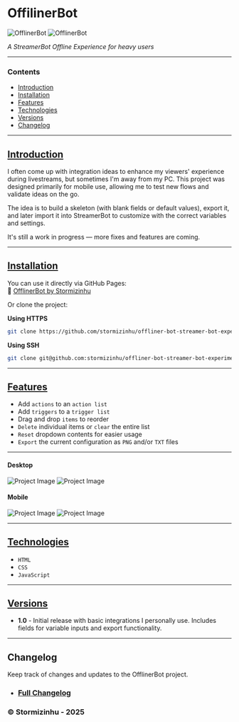 # OffilinerBot
![OfflinerBot](https://raw.githubusercontent.com/stormizinhu/offliner-bot-streamer-bot-experiment/refs/heads/master/img/offlinerbot-logo.png)
![OfflinerBot](https://raw.githubusercontent.com/stormizinhu/offliner-bot-streamer-bot-experiment/refs/heads/master/img/offlinerbot-logo.png)

_A StreamerBot Offline Experience for heavy users_

---

### Contents
- [Introduction](#introduction)
- [Installation](#installation)
- [Features](#features)
- [Technologies](#technologies)
- [Versions](#versions)
- [Changelog](#versions)

---
## [Introduction](#contents)
I often come up with integration ideas to enhance my viewers' experience during livestreams, but sometimes I'm away from my PC. This project was designed primarily for mobile use, allowing me to test new flows and validate ideas on the go.

The idea is to build a skeleton (with blank fields or default values), export it, and later import it into StreamerBot to customize with the correct variables and settings.

It's still a work in progress — more fixes and features are coming.

---

## [Installation](#contents)
You can use it directly via GitHub Pages:  
🔗 [OfflinerBot by Stormizinhu](https://stormizinhu.github.io/offliner-bot-streamer-bot-experiment/)

Or clone the project:

**Using HTTPS**
```bash
git clone https://github.com/stormizinhu/offliner-bot-streamer-bot-experiment.git
```

**Using SSH**
```bash
git clone git@github.com:stormizinhu/offliner-bot-streamer-bot-experiment.git
```

---

## [Features](#contents)
- Add `actions` to an `action list`
- Add `triggers` to a `trigger list`
- Drag and drop `items` to reorder
- `Delete` individual items or `clear` the entire list
- `Reset` dropdown contents for easier usage
- `Export` the current configuration as `PNG` and/or `TXT` files

---

#### Desktop
![Project Image](https://raw.githubusercontent.com/stormizinhu/offliner-bot-streamer-bot-experiment/refs/heads/master/img/offlinerbot-desktop.png)
![Project Image](https://raw.githubusercontent.com/stormizinhu/offliner-bot-streamer-bot-experiment/refs/heads/master/img/offlinerbot-desktop.png)
#### Mobile
![Project Image](https://raw.githubusercontent.com/stormizinhu/offliner-bot-streamer-bot-experiment/refs/heads/master/img/offliner-mobile.jpg)
![Project Image](https://raw.githubusercontent.com/stormizinhu/offliner-bot-streamer-bot-experiment/refs/heads/master/img/offliner-mobile.jpg)

---

## [Technologies](#contents)

- `HTML`
- `CSS`
- `JavaScript`

---

## [Versions](#contents)

- **1.0** - Initial release with basic integrations I personally use. 
Includes fields for variable inputs and export functionality.

----

## Changelog
Keep track of changes and updates to the OfflinerBot project.
- ### [Full Changelog](./CHANGELOG.md)

### © Stormizinhu - 2025
